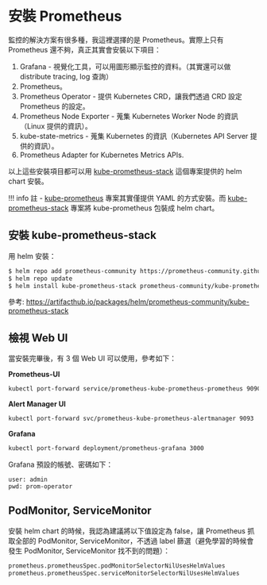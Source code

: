 # 安裝 Prometheus

監控的解決方案有很多種，我這裡選擇的是 Prometheus。實際上只有 Prometheus 還不夠，真正其實會安裝以下項目：

1. Grafana - 視覺化工具，可以用圖形顯示監控的資料。（其實還可以做 distribute tracing, log 查詢）
2. Prometheus。
3. Prometheus Operator - 提供 Kubernetes CRD，讓我們透過 CRD 設定 Prometheus 的設定。
4. Prometheus Node Exporter - 蒐集 Kubernetes Worker Node 的資訊（Linux 提供的資訊）。
5. kube-state-metrics - 蒐集 Kubernetes 的資訊（Kubernetes API Server 提供的資訊）。
6. Prometheus Adapter for Kubernetes Metrics APIs.

以上這些安裝項目都可以用 [kube-prometheus-stack](https://github.com/prometheus-community/helm-charts/tree/main/charts/kube-prometheus-stack) 這個專案提供的 helm chart 安裝。

!!! info
    註 - [kube-prometheus](https://github.com/prometheus-operator/kube-prometheus) 專案其實僅提供 YAML 的方式安裝。而 [kube-prometheus-stack](https://github.com/prometheus-community/helm-charts/tree/main/charts/kube-prometheus-stack) 專案將 kube-prometheus 包裝成 helm chart。

## 安裝 kube-prometheus-stack

用 helm 安裝：

```bash
$ helm repo add prometheus-community https://prometheus-community.github.io/helm-charts
$ helm repo update
$ helm install kube-prometheus-stack prometheus-community/kube-prometheus-stack -n monitoring --create-namespace
```

參考: https://artifacthub.io/packages/helm/prometheus-community/kube-prometheus-stack

## 檢視 Web UI

當安裝完畢後，有 3 個 Web UI 可以使用，參考如下：

**Prometheus-UI**

```bash
kubectl port-forward service/prometheus-kube-prometheus-prometheus 9090
```

**Alert Manager UI**

```bash
kubectl port-forward svc/prometheus-kube-prometheus-alertmanager 9093
```

**Grafana**

```bash
kubectl port-forward deployment/prometheus-grafana 3000
```

Grafana 預設的帳號、密碼如下：

```
user: admin
pwd: prom-operator
```

## PodMonitor, ServiceMonitor

安裝 helm chart 的時候，我認為建議將以下值設定為 false，讓 Prometheus 抓取全部的 PodMonitor, ServiceMonitor，不透過 label 篩選（避免學習的時候會發生 PodMonitor, ServiceMonitor 找不到的問題）：

```bash
prometheus.prometheusSpec.podMonitorSelectorNilUsesHelmValues
prometheus.prometheusSpec.serviceMonitorSelectorNilUsesHelmValues
```

